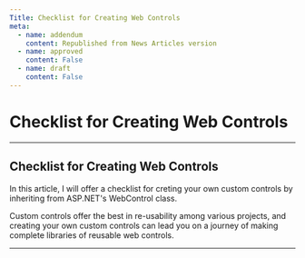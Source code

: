 ```yaml
---
Title: Checklist for Creating Web Controls
meta:
  - name: addendum
    content: Republished from News Articles version
  - name: approved
    content: False
  - name: draft
    content: False
---
```

# Checklist for Creating Web Controls

---
## Checklist for Creating Web Controls


In this article, I will offer a checklist for creting your own custom controls by inheriting from ASP.NET's WebControl class.



Custom controls offer the best in re-usability among various projects, and creating your own custom controls can lead you on a journey of making complete libraries of reusable web controls.


<script src="/DesktopModules/itcMetaPost/js/mg.js" type="text/javascript"></script>


---
